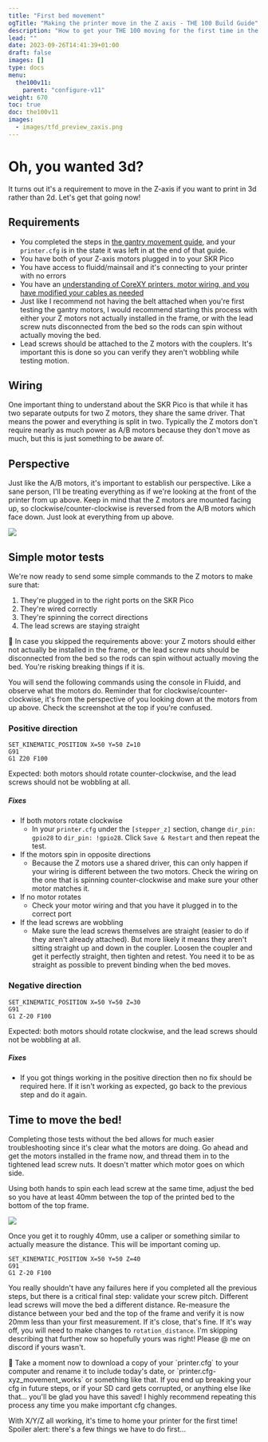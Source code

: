 ```yaml
---
title: "First bed movement"
ogTitle: "Making the printer move in the Z axis - THE 100 Build Guide"
description: "How to get your THE 100 moving for the first time in the Z axis"
lead: ""
date: 2023-09-26T14:41:39+01:00
draft: false
images: []
type: docs
menu:
  the100v11:
    parent: "configure-v11"
weight: 670
toc: true
doc: the100v11
images: 
  - images/tfd_preview_zaxis.png
---
```


# Oh, you wanted 3d?
It turns out it's a requirement to move in the Z-axis if you want to print in 3d rather than 2d. Let's get that going now!

## Requirements 
  * You completed the steps in <a href="/the100/1.1/configure/first-gantry-movement/">the gantry movement guide</a>, and your `printer.cfg` is in the state it was left in at the end of that guide.
  * You have both of your Z-axis motors plugged in to your SKR Pico
  * You have access to fluidd/mainsail and it's connecting to your printer with no errors
  * You have an <a href="/the100/1.1/configure/preparing-for-movement/">understanding of CoreXY printers, motor wiring, and you have modified your cables as needed</a>
  * Just like I recommend not having the belt attached when you're first testing the gantry motors, I would recommend starting this process with either your Z motors not actually installed in the frame, or with the lead screw nuts disconnected from the bed so the rods can spin without actually moving the bed.
  * Lead screws should be attached to the Z motors with the couplers. It's important this is done so you can verify they aren't wobbling while testing motion. 
  
## Wiring
One important thing to understand about the SKR Pico is that while it has two separate outputs for two Z motors, they share the same driver. That means the power and everything is split in two. Typically the Z motors don't require nearly as much power as A/B motors because they don't move as much, but this is just something to be aware of. 

## Perspective
Just like the A/B motors, it's important to establish our perspective. Like a sane person, I'll be treating everything as if we're looking at the front of the printer from up above. Keep in mind that the Z motors are mounted facing up, so clockwise/counter-clockwise is reversed from the A/B motors which face down. Just look at everything from up above. 

<a href="images/the100_perspective.png" target="_blank"><img src="images/the100_perspective.png" class="img-thumbnail align-top img-thumbnail-300h" /></a>

## Simple motor tests
We're now ready to send some simple commands to the Z motors to make sure that:

  1. They're plugged in to the right ports on the SKR Pico
  2. They're wired correctly
  3. They're spinning the correct directions
  4. The lead screws are staying straight

<div class="alert alert-warning" role="alert">
    🛑	In case you skipped the requirements above: your Z motors should either not actually be installed in the frame, or the lead screw nuts should be disconnected from the bed so the rods can spin without actually moving the bed. You're risking breaking things if it is.
</div>

You will send the following commands using the console in Fluidd, and observe what the motors do. Reminder that for clockwise/counter-clockwise, it's from the perspective of you looking down at the motors from up above. Check the screenshot at the top if you're confused. 

### Positive direction

```
SET_KINEMATIC_POSITION X=50 Y=50 Z=10
G91
G1 Z20 F100
```

Expected: both motors should rotate counter-clockwise, and the lead screws should not be wobbling at all.

##### Fixes
  * If both motors rotate clockwise
      * In your `printer.cfg` under the `[stepper_z]` section, change `dir_pin: gpio28` to `dir_pin: !gpio28`. Click `Save & Restart` and then repeat the test.
  * If the motors spin in opposite directions
      * Because the Z motors use a shared driver, this can only happen if your wiring is different between the two motors. Check the wiring on the one that is spinning counter-clockwise and make sure your other motor matches it. 
  * If no motor rotates
      * Check your motor wiring and that you have it plugged in to the correct port
  * If the lead screws are wobbling
      * Make sure the lead screws themselves are straight (easier to do if they aren't already attached). But more likely it means they aren't sitting straight up and down in the coupler. Loosen the coupler and get it perfectly straight, then tighten and retest. You need it to be as straight as possible to prevent binding when the bed moves.


### Negative direction

```
SET_KINEMATIC_POSITION X=50 Y=50 Z=30
G91
G1 Z-20 F100
```

Expected: both motors should rotate clockwise, and the lead screws should not be wobbling at all.

##### Fixes
  * If you got things working in the positive direction then no fix should be required here. If it isn't working as expected, go back to the previous step and do it again.

## Time to move the bed!
Completing those tests without the bed allows for much easier troubleshooting since it's clear what the motors are doing. Go ahead and get the motors installed in the frame now, and thread them in to the tightened lead screw nuts. It doesn't matter which motor goes on which side.

Using both hands to spin each lead screw at the same time, adjust the bed so you have at least 40mm between the top of the printed bed to the bottom of the top frame. 

<a href="images/bed_distance.png" target="_blank"><img src="images/bed_distance.png" class="img-thumbnail align-top img-thumbnail-300h" /></a>

Once you get it to roughly 40mm, use a caliper or something similar to actually measure the distance. This will be important coming up. 

```
SET_KINEMATIC_POSITION X=50 Y=50 Z=40
G91
G1 Z-20 F100
```

You really shouldn't have any failures here if you completed all the previous steps, but there is a critical final step: validate your screw pitch. Different lead screws will move the bed a different distance. Re-measure the distance between your bed and the top of the frame and verify it is now 20mm less than your first measurement. If it's close, that's fine. If it's way off, you will need to make changes to `rotation_distance`. I'm skipping describing that further now so hopefully yours was right! Please @ me on discord if yours wasn't. 

<div class="alert alert-info" role="alert">
    💾 	Take a moment now to download a copy of your `printer.cfg` to your computer and rename it to include today's date, or `printer.cfg-xyz_movement_works` or something like that. If you end up breaking your cfg in future steps, or if your SD card gets corrupted, or anything else like that... you'll be glad you have this saved! I highly recommend repeating this process any time you make important cfg changes. 
</div>

With X/Y/Z all working, it's time to home your printer for the first time! Spoiler alert: there's a few things we have to do first...